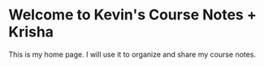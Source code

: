# Welcome to Kevin's Course Notes + Krisha

This is my home page. I will use it to organize and share my course notes.